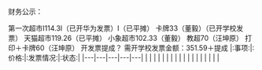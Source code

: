 财务公示：

第一次超市Ⅰ114.3Ⅰ（已开华为发票）Ⅰ（已平摊）
卡牌33（董毅）（已开学校发票）
天猫超市119.26（已平摊）
小象超市102.33（董毅）
教超70（汪坤原）
打印＋卡牌60（汪坤原）
开发票提成？
需开学校发票金额：351.59＋提成
|:事项:|:价格:|:发票情况:|:状态:|
|---|---|---|---|---|
|   |   |   |   |   |
|   |   |   |   |   |
|   |   |   |   |   |
